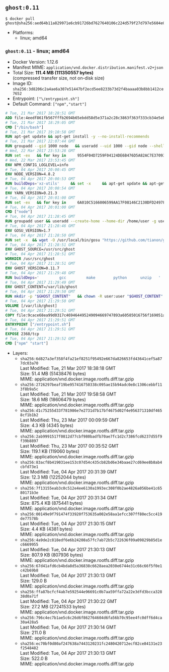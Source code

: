 ## `ghost:0.11`

```console
$ docker pull ghost@sha256:aed64b11a829971e6cb91726bd7627640106c224d579f27d797e5604e0e8d081
```

-	Platforms:
	-	linux; amd64

### `ghost:0.11` - linux; amd64

-	Docker Version: 1.12.6
-	Manifest MIME: `application/vnd.docker.distribution.manifest.v2+json`
-	Total Size: **111.4 MB (111350557 bytes)**  
	(compressed transfer size, not on-disk size)
-	Image ID: `sha256:3d8206c2a4ae6a307e51447bf2ecd5ee8233b73d2f4baaaa03b8bb1412ce7652`
-	Entrypoint: `["\/entrypoint.sh"]`
-	Default Command: `["npm","start"]`

```dockerfile
# Tue, 21 Mar 2017 18:28:51 GMT
ADD file:4eedf861fb567fffb2694b65ebdd58d5e371a2c28c3863f363f333cb34e5eb7b in / 
# Tue, 21 Mar 2017 18:29:05 GMT
CMD ["/bin/bash"]
# Tue, 21 Mar 2017 19:10:58 GMT
RUN apt-get update && apt-get install -y --no-install-recommends 		ca-certificates 		curl 		wget 	&& rm -rf /var/lib/apt/lists/*
# Tue, 21 Mar 2017 22:07:44 GMT
RUN groupadd --gid 1000 node   && useradd --uid 1000 --gid node --shell /bin/bash --create-home node
# Wed, 22 Mar 2017 23:53:28 GMT
RUN set -ex   && for key in     9554F04D7259F04124DE6B476D5A82AC7E37093B     94AE36675C464D64BAFA68DD7434390BDBE9B9C5     FD3A5288F042B6850C66B31F09FE44734EB7990E     71DCFD284A79C3B38668286BC97EC7A07EDE3FC1     DD8F2338BAE7501E3DD5AC78C273792F7D83545D     B9AE9905FFD7803F25714661B63B535A4C206CA9     C4F0DFFF4E8C1A8236409D08E73BC641CC11F4C8     56730D5401028683275BD23C23EFEFE93C4CFFFE   ; do     gpg --keyserver ha.pool.sks-keyservers.net --recv-keys "$key";   done
# Wed, 22 Mar 2017 23:53:45 GMT
ENV NPM_CONFIG_LOGLEVEL=info
# Tue, 04 Apr 2017 20:00:45 GMT
ENV NODE_VERSION=4.8.2
# Tue, 04 Apr 2017 20:00:53 GMT
RUN buildDeps='xz-utils'     && set -x     && apt-get update && apt-get install -y $buildDeps --no-install-recommends     && rm -rf /var/lib/apt/lists/*     && curl -SLO "https://nodejs.org/dist/v$NODE_VERSION/node-v$NODE_VERSION-linux-x64.tar.xz"     && curl -SLO "https://nodejs.org/dist/v$NODE_VERSION/SHASUMS256.txt.asc"     && gpg --batch --decrypt --output SHASUMS256.txt SHASUMS256.txt.asc     && grep " node-v$NODE_VERSION-linux-x64.tar.xz\$" SHASUMS256.txt | sha256sum -c -     && tar -xJf "node-v$NODE_VERSION-linux-x64.tar.xz" -C /usr/local --strip-components=1     && rm "node-v$NODE_VERSION-linux-x64.tar.xz" SHASUMS256.txt.asc SHASUMS256.txt     && apt-get purge -y --auto-remove $buildDeps     && ln -s /usr/local/bin/node /usr/local/bin/nodejs
# Tue, 04 Apr 2017 20:00:54 GMT
ENV YARN_VERSION=0.21.3
# Tue, 04 Apr 2017 20:01:00 GMT
RUN set -ex   && for key in     6A010C5166006599AA17F08146C2130DFD2497F5   ; do     gpg --keyserver ha.pool.sks-keyservers.net --recv-keys "$key";   done   && curl -fSL -o yarn.js "https://yarnpkg.com/downloads/$YARN_VERSION/yarn-legacy-$YARN_VERSION.js"   && curl -fSL -o yarn.js.asc "https://yarnpkg.com/downloads/$YARN_VERSION/yarn-legacy-$YARN_VERSION.js.asc"   && gpg --batch --verify yarn.js.asc yarn.js   && rm yarn.js.asc   && mv yarn.js /usr/local/bin/yarn   && chmod +x /usr/local/bin/yarn
# Tue, 04 Apr 2017 20:01:00 GMT
CMD ["node"]
# Tue, 04 Apr 2017 21:28:45 GMT
RUN groupadd user && useradd --create-home --home-dir /home/user -g user user
# Tue, 04 Apr 2017 21:28:46 GMT
ENV GOSU_VERSION=1.7
# Tue, 04 Apr 2017 21:28:50 GMT
RUN set -x 	&& wget -O /usr/local/bin/gosu "https://github.com/tianon/gosu/releases/download/$GOSU_VERSION/gosu-$(dpkg --print-architecture)" 	&& wget -O /usr/local/bin/gosu.asc "https://github.com/tianon/gosu/releases/download/$GOSU_VERSION/gosu-$(dpkg --print-architecture).asc" 	&& export GNUPGHOME="$(mktemp -d)" 	&& gpg --keyserver ha.pool.sks-keyservers.net --recv-keys B42F6819007F00F88E364FD4036A9C25BF357DD4 	&& gpg --batch --verify /usr/local/bin/gosu.asc /usr/local/bin/gosu 	&& rm -r "$GNUPGHOME" /usr/local/bin/gosu.asc 	&& chmod +x /usr/local/bin/gosu 	&& gosu nobody true
# Tue, 04 Apr 2017 21:28:51 GMT
ENV GHOST_SOURCE=/usr/src/ghost
# Tue, 04 Apr 2017 21:28:51 GMT
WORKDIR /usr/src/ghost
# Tue, 04 Apr 2017 21:28:51 GMT
ENV GHOST_VERSION=0.11.7
# Tue, 04 Apr 2017 21:29:48 GMT
RUN buildDeps=' 		gcc 		make 		python 		unzip 	' 	&& set -x 	&& apt-get update && apt-get install -y $buildDeps --no-install-recommends && rm -rf /var/lib/apt/lists/* 	&& wget -O ghost.zip "https://github.com/TryGhost/Ghost/releases/download/${GHOST_VERSION}/Ghost-${GHOST_VERSION}.zip" 	&& unzip ghost.zip 	&& npm install --production 	&& apt-get purge -y --auto-remove -o APT::AutoRemove::RecommendsImportant=false -o APT::AutoRemove::SuggestsImportant=false $buildDeps 	&& rm ghost.zip 	&& npm cache clean 	&& rm -rf /tmp/npm*
# Tue, 04 Apr 2017 21:29:49 GMT
ENV GHOST_CONTENT=/var/lib/ghost
# Tue, 04 Apr 2017 21:29:50 GMT
RUN mkdir -p "$GHOST_CONTENT" 	&& chown -R user:user "$GHOST_CONTENT" 	&& ln -s "$GHOST_CONTENT/config.js" "$GHOST_SOURCE/config.js"
# Tue, 04 Apr 2017 21:29:50 GMT
VOLUME [/var/lib/ghost]
# Tue, 04 Apr 2017 21:29:51 GMT
COPY file:9cace68ea99d0317c469464495249094669747893a60585016756f169051a609 in /entrypoint.sh 
# Tue, 04 Apr 2017 21:29:51 GMT
ENTRYPOINT ["/entrypoint.sh"]
# Tue, 04 Apr 2017 21:29:51 GMT
EXPOSE 2368/tcp
# Tue, 04 Apr 2017 21:29:52 GMT
CMD ["npm" "start"]
```

-	Layers:
	-	`sha256:6d827a3ef358f4fa21ef8251f95492e667da826653fd43641cef5a877dc03a70`  
		Last Modified: Tue, 21 Mar 2017 18:38:18 GMT  
		Size: 51.4 MB (51438476 bytes)  
		MIME: application/vnd.docker.image.rootfs.diff.tar.gzip
	-	`sha256:2726297beaf19be957416750338c095ae15b94adc0e8c1306cebbf113f8b9a5c`  
		Last Modified: Tue, 21 Mar 2017 19:58:58 GMT  
		Size: 18.6 MB (18606479 bytes)  
		MIME: application/vnd.docker.image.rootfs.diff.tar.gzip
	-	`sha256:d1c75255d33f781986e7e2731d7b17bf4675d02f4e956371310df4658cf1b1b2`  
		Last Modified: Thu, 23 Mar 2017 00:09:59 GMT  
		Size: 4.3 KB (4345 bytes)  
		MIME: application/vnd.docker.image.rootfs.diff.tar.gzip
	-	`sha256:2ab9991517f0812d77cbf980badfb70ae7fc1d2c7386fcd6237d55f9f39b8897`  
		Last Modified: Thu, 23 Mar 2017 00:35:52 GMT  
		Size: 119.1 KB (119060 bytes)  
		MIME: application/vnd.docker.image.rootfs.diff.tar.gzip
	-	`sha256:83acf8b419031ee153c07d54c435cb82bd6e34baae27cd69ee8b8ab4cbfd73e1`  
		Last Modified: Tue, 04 Apr 2017 20:31:39 GMT  
		Size: 12.3 MB (12252044 bytes)  
		MIME: application/vnd.docker.image.rootfs.diff.tar.gzip
	-	`sha256:7f13155eab3c0c512e4ee6130a1993ec308f0b2ae4826a056be41c6580171b3e`  
		Last Modified: Tue, 04 Apr 2017 20:31:34 GMT  
		Size: 875.4 KB (875441 bytes)  
		MIME: application/vnd.docker.image.rootfs.diff.tar.gzip
	-	`sha256:00149e9f791474f33920f753635a002e58aa1efcc307ff80ec5cc419de77578b`  
		Last Modified: Tue, 04 Apr 2017 21:30:15 GMT  
		Size: 4.4 KB (4381 bytes)  
		MIME: application/vnd.docker.image.rootfs.diff.tar.gzip
	-	`sha256:4a9de2c818edf6e6b24208a57fc7ab72b5c722636f09a09829b85d1ec6669955`  
		Last Modified: Tue, 04 Apr 2017 21:30:13 GMT  
		Size: 807.9 KB (807936 bytes)  
		MIME: application/vnd.docker.image.rootfs.diff.tar.gzip
	-	`sha256:67d41afd6cb4bda8d5a36838c6628aea2030e6744e31c66c66f5f0e1c42b69b8`  
		Last Modified: Tue, 04 Apr 2017 21:30:13 GMT  
		Size: 129.0 B  
		MIME: application/vnd.docker.image.rootfs.diff.tar.gzip
	-	`sha256:ffa87bcfcf4ab7e592544e96691c0b7aa59ffa72a22e3dfd3bcca32838d0a71f`  
		Last Modified: Tue, 04 Apr 2017 21:30:22 GMT  
		Size: 27.2 MB (27241533 bytes)  
		MIME: application/vnd.docker.image.rootfs.diff.tar.gzip
	-	`sha256:796c4ec7b1ae5c6c26d6f862764604d6fa56b70c95ee4fc0dff6d4ca30a428a5`  
		Last Modified: Tue, 04 Apr 2017 21:30:14 GMT  
		Size: 211.0 B  
		MIME: application/vnd.docker.image.rootfs.diff.tar.gzip
	-	`sha256:ec70bf0d80af247638a7443120231fc2480420712ecf82ce84131e23f2548482`  
		Last Modified: Tue, 04 Apr 2017 21:30:13 GMT  
		Size: 522.0 B  
		MIME: application/vnd.docker.image.rootfs.diff.tar.gzip
